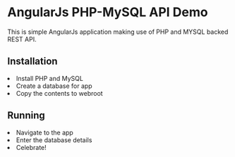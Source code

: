 # AngularJs PHP-MySQL API Demo
This is simple AngularJs application making use of PHP and MYSQL backed REST API.

## Installation
  <li>Install PHP and MySQL
  <li>Create a database for app
  <li>Copy the contents to webroot

## Running
  <li>Navigate to the app
  <li>Enter the database details 
  <li>Celebrate!

